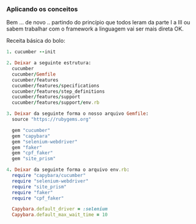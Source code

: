 ### Aplicando os conceitos

Bem ... de novo .. partindo do princípio que todos leram da parte I a III ou sabem trabalhar com o framework a linguagem vai ser mais direta OK.

Receita básica do bolo:

```ruby
1. cucumber --init

2. Deixar a seguinte estrutura:
  cucumber
  cucumber/Gemfile
  cucumber/features
  cucumber/features/specifications
  cucumber/features/step_definitions
  cucumber/features/support
  cucumber/features/support/env.rb

3. Deixar da seguinte forma o nosso arquivo Gemfile:
  source "https://rubygems.org"

  gem "cucumber"
  gem "capybara"
  gem "selenium-webdriver"
  gem "faker"
  gem "cpf_faker"
  gem "site_prism"

4. Deixar da seguinte forma o arquivo env.rb:
  require "capybara/cucumber"
  require "selenium-webdriver"
  require "site_prism"
  require "faker"
  require "cpf_faker"

  Capybara.default_driver = :selenium
  Capybara.default_max_wait_time = 10
  ```
